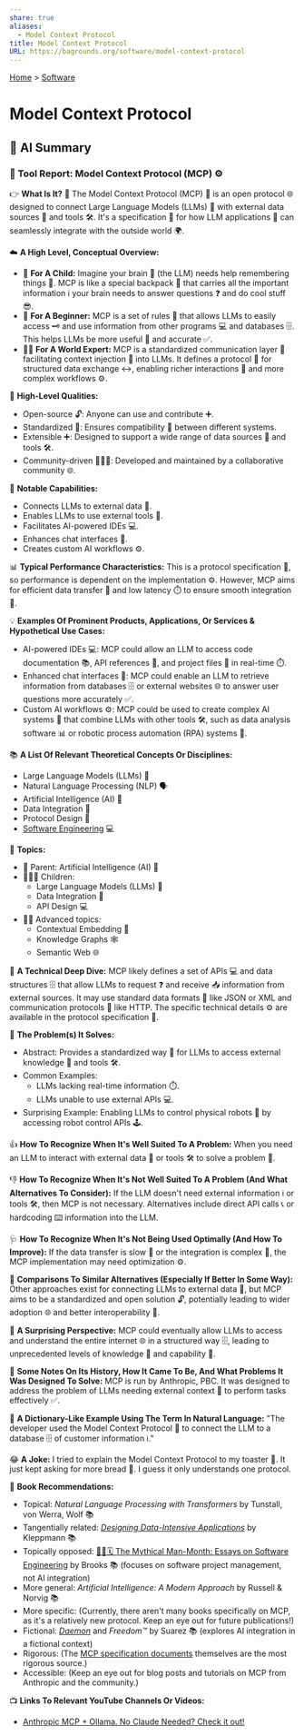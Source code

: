 ```yaml
---
share: true
aliases:
  - Model Context Protocol
title: Model Context Protocol
URL: https://bagrounds.org/software/model-context-protocol
---
```

[Home](../index.md) > [Software](./index.md)  
# Model Context Protocol  
  
## 🤖 AI Summary  
### 🔨 Tool Report: Model Context Protocol (MCP) ⚙️  
  
👉 **What Is It?** 🧐 The Model Context Protocol (MCP) 🤝 is an open protocol 🌐 designed to connect Large Language Models (LLMs) 🧠 with external data sources 💾 and tools 🛠️. It's a specification 📜 for how LLM applications 🤖 can seamlessly integrate with the outside world 🌍.  
  
☁️ **A High Level, Conceptual Overview:**  
  
* 🍼 **For A Child:** Imagine your brain 🧠 (the LLM) needs help remembering things 💭. MCP is like a special backpack 🎒 that carries all the important information ℹ️ your brain needs to answer questions ❓ and do cool stuff 😎.  
* 🏁 **For A Beginner:** MCP is a set of rules 📏 that allows LLMs to easily access 🗝️ and use information from other programs 💻 and databases 🗄️. This helps LLMs be more useful 💯 and accurate ✅.  
* 🧙‍♂️ **For A World Expert:** MCP is a standardized communication layer 📡 facilitating context injection 💉 into LLMs. It defines a protocol 📜 for structured data exchange ↔️, enabling richer interactions 💬 and more complex workflows ⚙️.  
  
🌟 **High-Level Qualities:**  
  
* Open-source 🔓: Anyone can use and contribute ➕.  
* Standardized 📏: Ensures compatibility 🤝 between different systems.  
* Extensible ➕: Designed to support a wide range of data sources 💾 and tools 🛠️.  
* Community-driven 🧑‍🤝‍🧑: Developed and maintained by a collaborative community 🌐.  
  
🚀 **Notable Capabilities:**  
  
* Connects LLMs to external data 🔗.  
* Enables LLMs to use external tools 🧰.  
* Facilitates AI-powered IDEs 💻.  
* Enhances chat interfaces 💬.  
* Creates custom AI workflows ⚙️.  
  
📊 **Typical Performance Characteristics:** This is a protocol specification 📜, so performance is dependent on the implementation ⚙️. However, MCP aims for efficient data transfer 🚀 and low latency ⏱️ to ensure smooth integration 🤝.  
  
💡 **Examples Of Prominent Products, Applications, Or Services & Hypothetical Use Cases:**  
  
* AI-powered IDEs 💻: MCP could allow an LLM to access code documentation 📚, API references 🔗, and project files 📁 in real-time ⏱️.  
* Enhanced chat interfaces 💬: MCP could enable an LLM to retrieve information from databases 🗄️ or external websites 🌐 to answer user questions more accurately ✅.  
* Custom AI workflows ⚙️: MCP could be used to create complex AI systems 🤖 that combine LLMs with other tools 🛠️, such as data analysis software 📊 or robotic process automation (RPA) systems 🤖.  
  
📚 **A List Of Relevant Theoretical Concepts Or Disciplines:**  
  
* Large Language Models (LLMs) 🧠  
* Natural Language Processing (NLP) 🗣️  
* Artificial Intelligence (AI) 🤖  
* Data Integration 🔗  
* Protocol Design 📜  
* [Software Engineering](../topics/software-engineering.md) 💻  
  
🌲 **Topics:**  
  
* 👶 Parent: Artificial Intelligence (AI) 🤖  
* 👩‍👧‍👦 Children:  
    * Large Language Models (LLMs) 🧠  
    * Data Integration 🔗  
    * API Design 💻  
* 🧙‍♂️ Advanced topics:  
    * Contextual Embedding 🧠  
    * Knowledge Graphs 🕸️  
    * Semantic Web 🌐  
  
🔬 **A Technical Deep Dive:** MCP likely defines a set of APIs 💻 and data structures 🗄️ that allow LLMs to request ❓ and receive 📥 information from external sources. It may use standard data formats 📄 like JSON or XML and communication protocols 📡 like HTTP. The specific technical details ⚙️ are available in the protocol specification 📜.  
  
🧩 **The Problem(s) It Solves:**  
  
* Abstract: Provides a standardized way 📏 for LLMs to access external knowledge 🧠 and tools 🛠️.  
* Common Examples:  
    * LLMs lacking real-time information ⏱️.  
    * LLMs unable to use external APIs 💻.  
* Surprising Example: Enabling LLMs to control physical robots 🤖 by accessing robot control APIs 🕹️.  
  
👍 **How To Recognize When It's Well Suited To A Problem:** When you need an LLM to interact with external data 💾 or tools 🛠️ to solve a problem 🧩.  
  
👎 **How To Recognize When It's Not Well Suited To A Problem (And What Alternatives To Consider):** If the LLM doesn't need external information ℹ️ or tools 🛠️, then MCP is not necessary. Alternatives include direct API calls 📞 or hardcoding ⌨️ information into the LLM.  
  
🩺 **How To Recognize When It's Not Being Used Optimally (And How To Improve):** If the data transfer is slow 🐌 or the integration is complex 🤯, the MCP implementation may need optimization ⚙️.  
  
🔄 **Comparisons To Similar Alternatives (Especially If Better In Some Way):** Other approaches exist for connecting LLMs to external data 💾, but MCP aims to be a standardized and open solution 🔓, potentially leading to wider adoption 🌐 and better interoperability 🤝.  
  
🤯 **A Surprising Perspective:** MCP could eventually allow LLMs to access and understand the entire internet 🌐 in a structured way 🗄️, leading to unprecedented levels of knowledge 🧠 and capability 💪.  
  
📜 **Some Notes On Its History, How It Came To Be, And What Problems It Was Designed To Solve:** MCP is run by Anthropic, PBC. It was designed to address the problem of LLMs needing external context 🧠 to perform tasks effectively ✅.  
  
📝 **A Dictionary-Like Example Using The Term In Natural Language:** "The developer used the Model Context Protocol 🤝 to connect the LLM to a database 🗄️ of customer information ℹ️."  
  
😂 **A Joke:** I tried to explain the Model Context Protocol to my toaster 🍞. It just kept asking for more bread 🤷. I guess it only understands one protocol.  
  
📖 **Book Recommendations:**  
  
* Topical: _Natural Language Processing with Transformers_ by Tunstall, von Werra, Wolf 📚  
* Tangentially related: _[Designing Data-Intensive Applications](../books/designing-data-intensive-applications.md)_ by Kleppmann 📚  
* Topically opposed: [🦄👤🗓️ The Mythical Man-Month: Essays on Software Engineering](../books/the-mythical-man-month.md) by Brooks 📚 (focuses on software project management, not AI integration)  
* More general: _Artificial Intelligence: A Modern Approach_ by Russell & Norvig 📚  
* More specific: (Currently, there aren't many books specifically on MCP, as it's a relatively new protocol. Keep an eye out for future publications!)  
* Fictional: _[Daemon](../books/daemon.md)_ and _Freedom™_ by Suarez 📚 (explores AI integration in a fictional context)  
* Rigorous: (The [MCP specification documents](https://github.com/modelcontextprotocol) themselves are the most rigorous source.)  
* Accessible: (Keep an eye out for blog posts and tutorials on MCP from Anthropic and the community.)  
  
📺 **Links To Relevant YouTube Channels Or Videos:**  
- [Anthropic MCP + Ollama. No Claude Needed? Check it out!](../videos/anthropic-mcp-ollama-no-claude-needed-check-it-out.md)  

